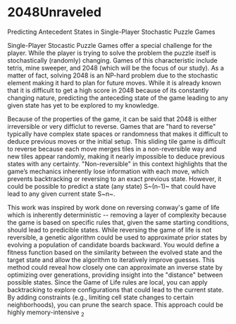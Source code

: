 # 2048Unraveled
Predicting Antecedent States in Single-Player Stochastic Puzzle Games

Single-Player Stocastic Puzzle Games offer a special challenge for the player. While the player is trying to solve the problem the puzzle itself is stochastically (randomly) changing. Games of this characteristic include tetris, mine sweeper, and 2048 (which will be the focus of our study). As a matter of fact, solving 2048 is an NP-hard problem due to the stochastic element making it hard to plan for future moves. While it is already known that it is difficult to get a high score in 2048 because of its constantly changing nature, predicting the anteceding state of the game leading to any given state has yet to be explored to my knowledge. 

Because of the properties of the game, it can be said that 2048 is either irreversible or very difficlut to reverse. Games that are "hard to reverse" typically have complex state spaces or randomness that makes it difficult to deduce previous moves or the initial setup. This sliding tile game is difficult to reverse because each move merges tiles in a non-reversible way and new tiles appear randomly, making it nearly impossible to deduce previous states with any certainty. "Non-reversible" in this context highlights that the game’s mechanics inherently lose information with each move, which prevents backtracking or reversing to an exact previous state. However, it could be possible to predict a state (any state) S~(n-1)~ that could have lead to any given current state S~n~.

This work was inspired by work done on reversing conway's game of life which is inherently deterministic -- removing a layer of complexity because the game is based on specific rules that, given the same starting conditions, should lead to predicible states. While reversing the game of life is not reversible, a genetic algorithm could be used to approximate prior states by evolving a population of candidate boards backward. You would define a fitness function based on the similarity between the evolved state and the target state and allow the algorithm to iteratively improve guesses. This method could reveal how closely one can approximate an inverse state by optimizing over generations, providing insight into the "distance" between possible states. Since the Game of Life rules are local, you can apply backtracking to explore configurations that could lead to the current state. By adding constraints (e.g., limiting cell state changes to certain neighborhoods), you can prune the search space. This approach could be highly memory-intensive <sub>2</sub>

